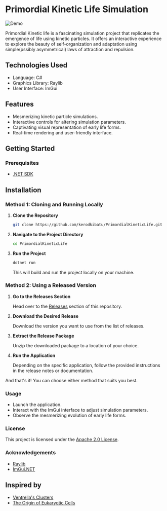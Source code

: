 # Primordial Kinetic Life Simulation

![Demo](demo.gif)

Primordial Kinetic life is a fascinating simulation project that replicates the emergence of life using kinetic particles. It offers an interactive experience to explore the beauty of self-organization and adaptation using simple(pssibly asymmetrical) laws of attraction and repulsion.

## Technologies Used

- Language: C#
- Graphics Library: Raylib
- User Interface: ImGui

## Features

- Mesmerizing kinetic particle simulations.
- Interactive controls for altering simulation parameters.
- Captivating visual representation of early life forms.
- Real-time rendering and user-friendly interface.

## Getting Started

### Prerequisites

- [.NET SDK](https://dotnet.microsoft.com/download)

## Installation

### Method 1: Cloning and Running Locally

1. **Clone the Repository**
   
   ```bash
   git clone https://github.com/kerodkibatu/PrimordialKineticLife.git
   ```
   
2. **Navigate to the Project Directory**

   ```bash
   cd PrimordialKineticLife
   ```

3. **Run the Project**

   ```bash
   dotnet run
   ```
   
   This will build and run the project locally on your machine.

### Method 2: Using a Released Version

1. **Go to the Releases Section**

   Head over to the [Releases](https://github.com/kerodkibatu/PrimordialKineticLife/releases) section of this repository.

2. **Download the Desired Release**

   Download the version you want to use from the list of releases.

3. **Extract the Release Package**

   Unzip the downloaded package to a location of your choice.

4. **Run the Application**

   Depending on the specific application, follow the provided instructions in the release notes or documentation.

And that's it! You can choose either method that suits you best.
### Usage
- Launch the application.
- Interact with the ImGui interface to adjust simulation parameters.
- Observe the mesmerizing evolution of early life forms.
### License
This project is licensed under the [Apache 2.0 License](Licence.txt).

### Acknowledgements
- [Raylib](https://raylib.com)
- [ImGui.NET](https://github.com/ImGuiNET/ImGui.NET)
## Inspired by
- [Ventrella's Clusters](https://www.ventrella.com/Clusters/)
- [The Origin of Eukaryotic Cells](https://evolution.berkeley.edu/the-history-of-evolutionary-thought/1900-to-present/endosymbiosis-lynn-margulis/)
